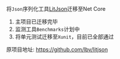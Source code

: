 将`Json`序列化工具[LitJson](https://github.com/lbv/litjson)迁移至Net Core

1. 主项目已迁移完毕
2. 监测工具`Benchmarks`计划中
3. 将单元测试迁移至`Xunit`，目前已全部通过

原项目地址: https://github.com/lbv/litjson
